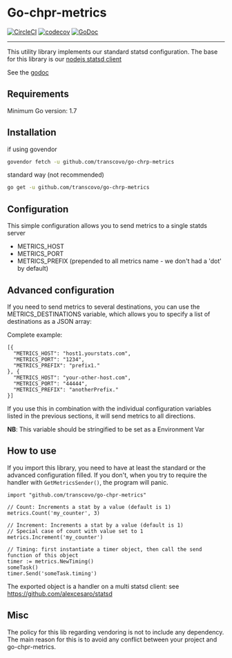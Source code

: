 # Go-chpr-metrics

[![CircleCI](https://circleci.com/gh/transcovo/go-chpr-metrics.svg?style=shield)](https://circleci.com/gh/transcovo/go-chpr-metrics)
[![codecov](https://codecov.io/gh/transcovo/go-chpr-metrics/branch/master/graph/badge.svg)](https://codecov.io/gh/transcovo/go-chpr-metrics)
[![GoDoc](https://godoc.org/github.com/transcovo/go-chpr-metrics?status.svg)](https://godoc.org/github.com/transcovo/go-chpr-metrics)

----------------- 

This utility library implements our standard statsd configuration. 
The base for this library is our [nodejs statsd client](https://github.com/transcovo/chpr-metrics) 

See the [godoc](https://godoc.org/github.com/transcovo/go-chpr-metrics)

## Requirements 
 
Minimum Go version: 1.7 
 
## Installation 
 
if using govendor 
```bash 
govendor fetch -u github.com/transcovo/go-chrp-metrics 
``` 
 
standard way (not recommended) 
```bash 
go get -u github.com/transcovo/go-chrp-metrics 
``` 
 
## Configuration 
 
This simple configuration allows you to send metrics to a single statds server 
 
* METRICS_HOST 
* METRICS_PORT 
* METRICS_PREFIX (prepended to all metrics name - we don't had a 'dot' by default)  
 
## Advanced configuration 
 
If you need to send metrics to several destinations, you can use the METRICS_DESTINATIONS 
variable, which allows you to specify a list of destinations as a JSON array: 
 
Complete example: 
 
    [{ 
      "METRICS_HOST": "host1.yourstats.com", 
      "METRICS_PORT": "1234", 
      "METRICS_PREFIX": "prefix1." 
    }, { 
      "METRICS_HOST": "your-other-host.com", 
      "METRICS_PORT": "44444", 
      "METRICS_PREFIX": "anotherPrefix." 
    }] 
 
If you use this in combination with the individual configuration variables listed 
in the previous sections, it will send metrics to all directions. 
 
**NB**: This variable should be stringified to be set as a Environment Var 
 
## How to use 
 
If you import this library, you need to have at least the standard or the advanced configuration filled. 
If you don't, when you try to require the handler with `GetMetricsSender()`, the program will panic. 
 
```golang 
import "github.com/transcovo/go-chpr-metrics"
 
// Count: Increments a stat by a value (default is 1) 
metrics.Count('my_counter', 3) 
 
// Increment: Increments a stat by a value (default is 1) 
// Special case of count with value set to 1 
metrics.Increment('my_counter') 
 
// Timing: first instantiate a timer object, then call the send function of this object 
timer := metrics.NewTiming() 
someTask() 
timer.Send('someTask.timing') 
``` 
 
The exported object is a handler on a multi statsd client: see https://github.com/alexcesaro/statsd 
 
## Misc 
 
The policy for this lib regarding vendoring is not to include any dependency.  
The main reason for this is to avoid any conflict between your project and go-chpr-metrics. 
